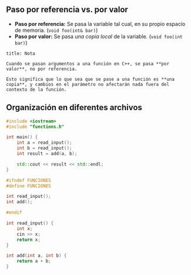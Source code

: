 ## Paso por referencia vs. por valor

- **Paso por referencia:** Se pasa la variable tal cual, en su propio espacio de memoria. (`void foo(int& bar)`)
- **Paso por valor:** Se pasa *una copia local* de la variable. (`void foo(int bar)`)

```ad-important
title: Nota

Cuando se pasan argumentos a una función en C++, se pasa **por valor**, no por referencia.

Esto significa que lo que sea que se pase a una función es **una copia**, y cambios en el parámetro no afectarán nada fuera del contexto de la función.

```

## Organización en diferentes archivos

```cpp
#include <iostream>
#include "functions.h"

int main() {
	int a = read_input();
	int b = read_input();
	int result = add(a, b);

	std::cout << result << std::endl;
}
```

```cpp
#ifndef FUNCIONES
#define FUNCIONES

int read_input();
int add();

#endif
```

```cpp
int read_input() {
	int x;
	cin >> x;
	return x;
}

int add(int a, int b) {
	return a + b;
}
```